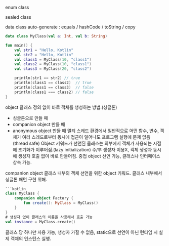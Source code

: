 enum class

sealed class

data class
auto-generate : equals / hashCode / toString / copy
```kotlin
data class MyClass(val a: Int, val b: String)                           

fun main() {
    val str1 = "Hello, Kotlin"
    val str2 = "Hello, Kotlin"
    val class1 = MyClass(10, "class1")
    val class2 = MyClass(10, "class1")
    val class3 = MyClass(20, "class2")

    println(str1 == str2) // true
    println(class1 == class2)  // true
    println(class1 == class3)  // false
    println(class1 === class2) // false
}
```


object
클래스 정의 없이 바로 객체를 생성하는 방법.(싱글톤)
- 싱글톤으로 만들 때
- companion object 만들 때
- anonymous object 만들 때
멀티 스레드 환경에서 일반적으로 어떤 함수, 변수, 객체가 여러 스레드로부터 동시에 접근이 일어나도 프로그램 실행에 문제 없음 (thread safe)
Object 키워드가 선언된 클래스는 외부에서 객체가 사용되는 시점에 초기화가 이루어짐.(lazy initialization)
주/부 생성자 이용X, 객체 생성과 동시에 생성자 호출 없이 바로 만들어짐.
중첩 object 선언 가능, 클래스나 인터페이스 상속 가능.


companion object
클래스 내부의 객체 선언을 위한 object 키워드.
클래스 내부에서 싱글톤 패턴 구현 위해.
```kotlin
```kotlin
class MyClass {
    companion object Factory {
        fun create(): MyClass = MyClass()
    }
}
# 생성자 없이 클래스의 이름을 사용해서 호출 가능
val instance = MyClass.create()
```

클래스 당 하나만 사용 가능, 생성자 가질 수 없음, static으로 선언이 아닌 런타임 시 실제 객체의 인스턴스 실행.



